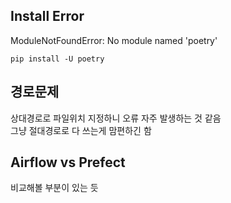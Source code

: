 ## Install Error
ModuleNotFoundError: No module named 'poetry'
```
pip install -U poetry
```

## 경로문제
상대경로로 파일위치 지정하니 오류 자주 발생하는 것 같음  
그냥 절대경로로 다 쓰는게 맘편하긴 함

## Airflow vs Prefect
비교해볼 부분이 있는 듯